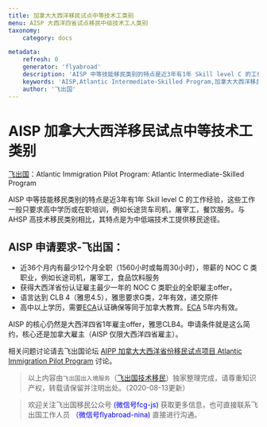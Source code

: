 ```yaml
---
title: 加拿大大西洋移民试点中等技术工类别 
menu: AISP 大西洋四省试点移民中级技术工人类别
taxonomy:
    category: docs

metadata:
    refresh: 0
    generator: 'flyabroad'
    description: 'AISP 中等技能移民类别的特点是近3年有1年 Skill level C 的工作经验，这些工作一般只要求高中学历或在职培训，例如长途货车司机，屠宰工，餐饮服务。与 AHSP 高技术移民类别相比，其特点是为中低端技术工提供移民途径。AISP 的核心仍然是大西洋四省1年雇主offer，雅思CLB4。申请条件就是这么简约，核心还是加拿大雇主（AISP 仅限大西洋四省雇主）。'
    keywords: 'AISP,Atlantic Intermediate-Skilled Program,加拿大大西洋移民试点中等技术工类别'
    author: '飞出国'
---
```


# AISP 加拿大大西洋移民试点中等技术工类别

[飞出国](/home)：Atlantic Immigration Pilot Program: Atlantic Intermediate-Skilled Program

AISP 中等技能移民类别的特点是近3年有1年 Skill level C 的工作经验，这些工作一般只要求高中学历或在职培训，例如长途货车司机，屠宰工，餐饮服务。与 AHSP 高技术移民类别相比，其特点是为中低端技术工提供移民途径。

## AISP 申请要求-飞出国：

* 近36个月内有最少12个月全职（1560小时或每周30小时），带薪的 NOC C 类职业，例如长途司机，屠宰工，食品饮料服务
* 获得大西洋省份认证雇主最少一年的 NOC C 类职业的全职雇主offer，
* 语言达到 CLB 4（雅思4.5），雅思要求G类，2年有效，递交原件
* 高中以上学历，需要[ECA]认证确保等同于加拿大教育。[ECA] 5年内有效。

AISP 的核心仍然是大西洋四省1年雇主offer，雅思CLB4。申请条件就是这么简约，核心还是加拿大雇主（AISP 仅限大西洋四省雇主）。

相关问题讨论请去飞出国论坛 [AIPP 加拿大大西洋省份移民试点项目 Atlantic Immigration Pilot Program](http://bbs.fcgvisa.com/t/aipp-atlantic-immigration-pilot-program/21536/?target=blank) 讨论。

> 以上内容由`飞出国出入境服务`（[飞出国技术移民](http://js.flyabroad.com.hk)）独家整理完成，请尊重知识产权，转载请保留并注明出处。（2020-08-13更新）

> 欢迎关注飞出国移民公众号 <font color=Blue>(微信号fcg-js)</font> 获取更多信息，也可直接联系飞出国工作人员 <font color=Blue>（微信号flyabroad-nina)</font> 直接进行沟通。

[CLB]: /ca/ee/clb
[ECA]: /ca/ee/eca
[NB]: http://bbs.fcgvisa.com/t/2017-2000/19490/5
[NL]: http://bbs.fcgvisa.com/t/2017-2000/19490/6
[NS]: http://bbs.fcgvisa.com/t/2017-2000/19490/4
[PEI]: http://bbs.fcgvisa.com/t/2017-2000/19490/3
[NOC]: http://bbs.fcgvisa.com/t/noc-2016-canadian-national-occupational-classification-system/20017

[新斯科舍省]:/ca/ns
[新不伦瑞克省]:/ca/nb
[爱德华王子岛]:/ca/pei
[纽芬兰与拉布拉多省]:/ca/nl
[爱德华王子岛大学]:/ca/pei/UPEI
[蒙特爱立森大学]:/ca/nb/mta
[圣托马斯大学]:/ca/nb/stu
[蒙克顿大学]:/ca/nb/umoncton
[纽芬兰纪念大学]:/ca/nl/mun
[戴尔豪斯大学]:/ca/ns/dal
[圣文森特山大学]:/ca/ns/msvu
[新斯科舍省艺术设计大学]:/ca/ns/nacad
[新不伦瑞克大学]:/ca/nb/unb
[卡普顿大学]:/ca/ns/cbu
[新不伦瑞克社区学院]:http://bbs.fcgvisa.com/t/college-communautaire-du-nouveau-brunswick-nb/9782
[森林技术海事学院]:http://bbs.fcgvisa.com/t/maritime-college-of-forest-technology-nb/9770
[新不伦瑞克工艺设计学院]:http://bbs.fcgvisa.com/t/new-brunswick-college-of-craft-and-design-nb/9772
[新不伦瑞克社区学院]:http://bbs.fcgvisa.com/t/new-brunswick-community-college-nbcc-nb/9778
[阿卡迪亚大学]:http://bbs.fcgvisa.com/t/acadia-university/11365
[大西洋神学院]:http://bbs.fcgvisa.com/t/atlantic-school-of-theology/11367
[新斯科舍社区学院]:http://bbs.fcgvisa.com/t/nova-scotia-community-college/11338
[圣弗朗西斯泽维尔大学]:http://bbs.fcgvisa.com/t/st-francis-xavier-university/11368
[圣玛丽大学]:http://bbs.fcgvisa.com/t/saint-marys-university/11337
[圣安娜大学]:http://bbs.fcgvisa.com/t/universite-sainte-anne-church-point/11450
[国王大学学院]:http://bbs.fcgvisa.com/t/kings-university-college/10228
[荷兰学院]:http://bbs.fcgvisa.com/t/holland-college-pei/9704